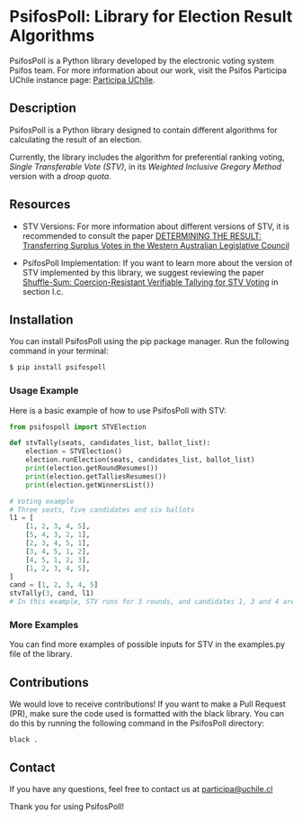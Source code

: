 # PsifosPoll: Library for Election Result Algorithms
PsifosPoll is a Python library developed by the electronic voting system Psifos team. For more information about our work, visit the Psifos Participa UChile instance page: [Participa UChile](https://participa.uchile.cl/).

## Description
PsifosPoll is a Python library designed to contain different algorithms for calculating the result of an election. 

Currently, the library includes the algorithm for preferential ranking voting, *Single Transferable Vote (STV)*, in its *Weighted Inclusive Gregory Method* version with a *droop quota*.

## Resources
- STV Versions: For more information about different versions of STV, it is recommended to consult the paper [DETERMINING THE RESULT: Transferring Surplus Votes in the Western Australian Legislative Council](https://research.monash.edu/en/publications/determining-the-result-transferring-surplus-votes-in-the-western-)

- PsifosPoll Implementation: If you want to learn more about the version of STV implemented by this library, we suggest reviewing the paper [Shuffle-Sum: Coercion-Resistant Verifiable Tallying for STV Voting](https://ieeexplore.ieee.org/abstract/document/5282564) in section I.c.

## Installation
You can install PsifosPoll using the pip package manager. Run the following command in your terminal:

```bash
$ pip install psifospoll
```

### Usage Example
Here is a basic example of how to use PsifosPoll with STV:

```python
from psifospoll import STVElection

def stvTally(seats, candidates_list, ballot_list):
    election = STVElection()
    election.runElection(seats, candidates_list, ballot_list)
    print(election.getRoundResumes())
    print(election.getTalliesResumes())
    print(election.getWinnersList())

# Voting example
# Three seats, five candidates and six ballots
l1 = [
    [1, 2, 3, 4, 5],
    [5, 4, 3, 2, 1],
    [2, 3, 4, 5, 1],
    [3, 4, 5, 1, 2],
    [4, 5, 1, 2, 3],
    [1, 2, 3, 4, 5],
]
cand = [1, 2, 3, 4, 5]
stvTally(3, cand, l1)
# In this example, STV runs for 3 rounds, and candidates 1, 3 and 4 are elected.
```

### More Examples
You can find more examples of possible inputs for STV in the examples.py file of the library.

## Contributions
We would love to receive contributions! If you want to make a Pull Request (PR), make sure the code used is formatted with the black library. You can do this by running the following command in the PsifosPoll directory:

```
black .
```

## Contact
If you have any questions, feel free to contact us at participa@uchile.cl

Thank you for using PsifosPoll!
